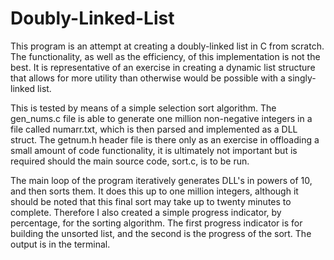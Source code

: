 # Doubly-Linked-List
This program is an attempt at creating a doubly-linked list in C from scratch. The functionality, as well as the efficiency, of this 
implementation is not the best. It is representative of an exercise in creating a dynamic list structure that allows for more utility than otherwise
would be possible with a singly-linked list. 
 
This is tested by means of a simple selection sort algorithm. The gen_nums.c file is able to generate one million non-negative integers in a file
called numarr.txt, which is then parsed and implemented as a DLL struct. The getnum.h header file is there only as an exercise in offloading a 
small amount of code functionality, it is ultimately not important but is required should the main source code, sort.c, is to be run.

The main loop of the program iteratively generates DLL's in powers of 10, and then sorts them. It does this up to one million integers, although it 
should be noted that this final sort may take up to twenty minutes to complete. Therefore I also created a simple progress indicator, by percentage,
for the sorting algorithm. The first progress indicator is for building the unsorted list, and the second is the progress of the sort. The output is
in the terminal.
